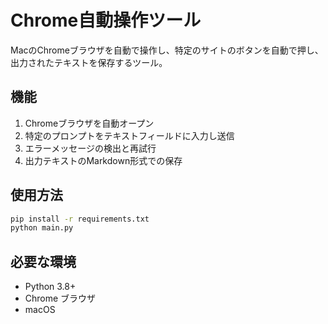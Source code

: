 # Chrome自動操作ツール

MacのChromeブラウザを自動で操作し、特定のサイトのボタンを自動で押し、出力されたテキストを保存するツール。

## 機能

1. Chromeブラウザを自動オープン
2. 特定のプロンプトをテキストフィールドに入力し送信
3. エラーメッセージの検出と再試行
4. 出力テキストのMarkdown形式での保存

## 使用方法

```bash
pip install -r requirements.txt
python main.py
```

## 必要な環境

- Python 3.8+
- Chrome ブラウザ
- macOS